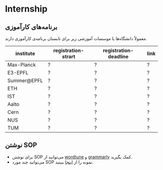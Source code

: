 # Internship

## برنامه‌های کارآموزی
معمولاً‌ دانشگاه‌ها یا موسسات آموزشی زیر برای تابستان برنامه‌ی کارآموزی دارند.

| institute | registration-strart | registration-deadline | link |
| - | - | - | - |
| Max-Planck | ? | ? | ? |
| E3-EPFL | ? | ? | ? |
| Summer@EPFL | ? | ? | ? |
| ETH | ? | ? | ? |
| IST | ? | ? | ? |
| Aalto | ? | ? | ? |
| Cern | ? | ? | ? |
| NUS | ? | ? | ? |
| TUM | ? | ? | ? |

## نوشتن SOP
- برای نوشتن SOP می‌توانید از [wordtune](https://www.wordtune.com/) و [grammarly](https://www.grammarly.com/) کمک بگیرید.
- می‌توانید چند مورد SOP نمونه را از [اینجا](sop-samples) ببینید.
